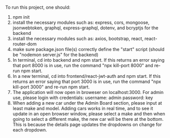 To run this project, one should:

1. npm init
2. install the necessary modules such as: express, cors, mongoose, jsonwebtoken, graphql, express-graphql, dotenv, and bcryptjs for the backend
3. install the necessary modules such as: axios, bootstrap, react, react-router-dom
4. make sure package.json file(s) correctly define the "start" script (should be "nodemon server.js" for the backend)
5. In terminal, cd into backend and npm start. If this returns an error saying that port 8000 is in use, run the command "npx kill-port 8000" and re-run npm start.
6. In a new terminal, cd into frontend/react-jwt-auth and npm start. If this returns an error saying that port 3000 is in use, run the command "npx kill-port 3000" and re-run npm start.
7. The application will now open in broweser on localhost:3000. For admin use, please login with credentials:
    username: admin
    password: key
8. When adding a new car under the Admin Board section, please input at least make and model. Adding cars works in real time, and to see it update in an open browser window, please select a make and then when going to select a different make, the new car will be there at the bottom. This is because the details page updates the dropdowns on change for each dropdown.